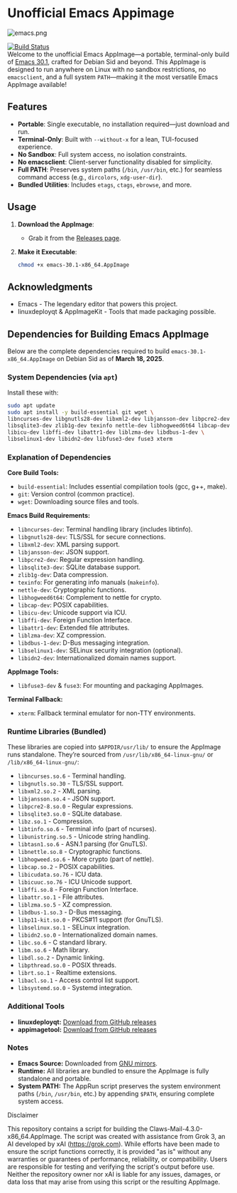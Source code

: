 # Unofficial Emacs Appimage

![emacs.png](https://www.gnu.org/software/emacs/images/emacs.png)

[![Build Status](https://img.shields.io/badge/build-passing-brightgreen.svg)](https://github.com/danrobi11/emacs-appimage/actions)  
Welcome to the unofficial Emacs AppImage—a portable, terminal-only build of [Emacs 30.1](https://www.gnu.org/software/emacs/), crafted for Debian Sid and beyond. This AppImage is designed to run anywhere on Linux with no sandbox restrictions, no `emacsclient`, and a full system `PATH`—making it the most versatile Emacs AppImage available!

## Features
- **Portable**: Single executable, no installation required—just download and run.
- **Terminal-Only**: Built with `--without-x` for a lean, TUI-focused experience.
- **No Sandbox**: Full system access, no isolation constraints.
- **No emacsclient**: Client-server functionality disabled for simplicity.
- **Full PATH**: Preserves system paths (`/bin`, `/usr/bin`, etc.) for seamless command access (e.g., `dircolors`, `xdg-user-dir`).
- **Bundled Utilities**: Includes `etags`, `ctags`, `ebrowse`, and more.

## Usage

1. **Download the AppImage**:
   - Grab it from the [Releases page](https://github.com/danrobi11/emacs-appimage/releases).

2. **Make it Executable**:
   ```bash
   chmod +x emacs-30.1-x86_64.AppImage

## Acknowledgments

- Emacs - The legendary editor that powers this project.
- linuxdeployqt & AppImageKit - Tools that made packaging possible.

## Dependencies for Building Emacs AppImage

Below are the complete dependencies required to build `emacs-30.1-x86_64.AppImage` on Debian Sid as of **March 18, 2025**.

### System Dependencies (via `apt`)

Install these with:

```bash
sudo apt update
sudo apt install -y build-essential git wget \
libncurses-dev libgnutls28-dev libxml2-dev libjansson-dev libpcre2-dev \
libsqlite3-dev zlib1g-dev texinfo nettle-dev libhogweed6t64 libcap-dev \
libicu-dev libffi-dev libattr1-dev liblzma-dev libdbus-1-dev \
libselinux1-dev libidn2-dev libfuse3-dev fuse3 xterm
```

### Explanation of Dependencies

**Core Build Tools:**
- `build-essential`: Includes essential compilation tools (gcc, g++, make).
- `git`: Version control (common practice).
- `wget`: Downloading source files and tools.

**Emacs Build Requirements:**
- `libncurses-dev`: Terminal handling library (includes libtinfo).
- `libgnutls28-dev`: TLS/SSL for secure connections.
- `libxml2-dev`: XML parsing support.
- `libjansson-dev`: JSON support.
- `libpcre2-dev`: Regular expression handling.
- `libsqlite3-dev`: SQLite database support.
- `zlib1g-dev`: Data compression.
- `texinfo`: For generating info manuals (`makeinfo`).
- `nettle-dev`: Cryptographic functions.
- `libhogweed6t64`: Complement to nettle for crypto.
- `libcap-dev`: POSIX capabilities.
- `libicu-dev`: Unicode support via ICU.
- `libffi-dev`: Foreign Function Interface.
- `libattr1-dev`: Extended file attributes.
- `liblzma-dev`: XZ compression.
- `libdbus-1-dev`: D-Bus messaging integration.
- `libselinux1-dev`: SELinux security integration (optional).
- `libidn2-dev`: Internationalized domain names support.

**AppImage Tools:**
- `libfuse3-dev` & `fuse3`: For mounting and packaging AppImages.

**Terminal Fallback:**
- `xterm`: Fallback terminal emulator for non-TTY environments.

### Runtime Libraries (Bundled)

These libraries are copied into `$APPDIR/usr/lib/` to ensure the AppImage runs standalone. They’re sourced from `/usr/lib/x86_64-linux-gnu/` or `/lib/x86_64-linux-gnu/`:

- `libncurses.so.6` - Terminal handling.
- `libgnutls.so.30` - TLS/SSL support.
- `libxml2.so.2` - XML parsing.
- `libjansson.so.4` - JSON support.
- `libpcre2-8.so.0` - Regular expressions.
- `libsqlite3.so.0` - SQLite database.
- `libz.so.1` - Compression.
- `libtinfo.so.6` - Terminal info (part of ncurses).
- `libunistring.so.5` - Unicode string handling.
- `libtasn1.so.6` - ASN.1 parsing (for GnuTLS).
- `libnettle.so.8` - Cryptographic functions.
- `libhogweed.so.6` - More crypto (part of nettle).
- `libcap.so.2` - POSIX capabilities.
- `libicudata.so.76` - ICU data.
- `libicuuc.so.76` - ICU Unicode support.
- `libffi.so.8` - Foreign Function Interface.
- `libattr.so.1` - File attributes.
- `liblzma.so.5` - XZ compression.
- `libdbus-1.so.3` - D-Bus messaging.
- `libp11-kit.so.0` - PKCS#11 support (for GnuTLS).
- `libselinux.so.1` - SELinux integration.
- `libidn2.so.0` - Internationalized domain names.
- `libc.so.6` - C standard library.
- `libm.so.6` - Math library.
- `libdl.so.2` - Dynamic linking.
- `libpthread.so.0` - POSIX threads.
- `librt.so.1` - Realtime extensions.
- `libacl.so.1` - Access control list support.
- `libsystemd.so.0` - Systemd integration.

### Additional Tools

- **linuxdeployqt:** [Download from GitHub releases](https://github.com/probonopd/linuxdeployqt/releases)
- **appimagetool:** [Download from GitHub releases](https://github.com/AppImage/AppImageKit/releases)

### Notes

- **Emacs Source:** Downloaded from [GNU mirrors](https://mirrors.ocf.berkeley.edu/gnu/emacs/emacs-30.1.tar.gz).
- **Runtime:** All libraries are bundled to ensure the AppImage is fully standalone and portable.
- **System PATH:** The AppRun script preserves the system environment paths (`/bin`, `/usr/bin`, etc.) by appending `$PATH`, ensuring complete system access.

Disclaimer

This repository contains a script for building the Claws-Mail-4.3.0-x86_64.AppImage. The script was created with assistance from Grok 3, an AI developed by xAI (https://grok.com). While efforts have been made to ensure the script functions correctly, it is provided "as is" without any warranties or guarantees of performance, reliability, or compatibility. Users are responsible for testing and verifying the script's output before use. Neither the repository owner nor xAI is liable for any issues, damages, or data loss that may arise from using this script or the resulting AppImage.

